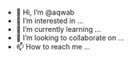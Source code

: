 - 👋 Hi, I’m @aqwab
- 👀 I’m interested in ...
- 🌱 I’m currently learning ...
- 💞️ I’m looking to collaborate on ...
- 📫 How to reach me ...

<!---
aqwab/aqwab is a ✨ special ✨ repository because its `README.md` (this file) appears on your GitHub profile.
You can click the Preview link to take a look at your changes.
--->
